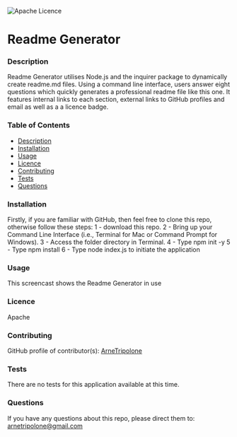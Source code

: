 
![Apache Licence](https://img.shields.io/badge/Licence-Apache-blue)


# Readme Generator


### Description
  Readme Generator utilises Node.js and the inquirer package to dynamically create readme.md files. Using a command line interface, users answer eight questions which quickly generates a professional readme file like this one. It features internal links to each section, external links to GitHub profiles and email as well as a a licence badge.


### Table of Contents
- [Description](#Description)
- [Installation](#Installation)
- [Usage](#Usage)
- [Licence](#Licence)
- [Contributing](#Contributing)
- [Tests](#Tests)
- [Questions](#Questions)

### Installation
  Firstly, if you are familiar with GitHub, then feel free to clone this repo, otherwise follow these steps: 1 - download this repo. 2 - Bring up your Command Line Interface (i.e., Terminal for Mac or Command Prompt for Windows). 3 - Access the folder directory in Terminal. 4 - Type npm init -y 5 - Type npm install 6 - Type node index.js to initiate the application


### Usage
  This screencast shows the Readme Generator in use


### Licence
  Apache


### Contributing
GitHub profile of contributor(s):
  [ArneTripolone](https://github.com/ArneTripolone)


### Tests
  There are no tests for this application available at this time. 


### Questions
If you have any questions about this repo, please direct them to:
  [arnetripolone@gmail.com](mailto:arnetripolone@gmail.com)

